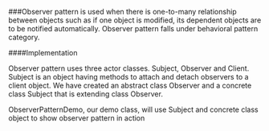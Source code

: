###Observer pattern is used when there is one-to-many relationship between objects such as if one object is modified, 
its dependent objects are to be notified automatically. Observer pattern falls under behavioral pattern category.

####Implementation

Observer pattern uses three actor classes. Subject, Observer and Client. Subject is an object having methods to attach and detach observers to a client object. We have created an abstract class Observer and a concrete class Subject that is extending class Observer.

ObserverPatternDemo, our demo class, will use Subject and concrete class object to show observer pattern in action